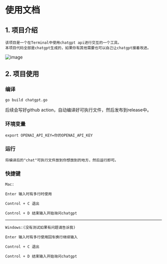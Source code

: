 # 使用文档

## 1. 项目介绍
    
    该项目是一个在Terminal中使用chatgpt api进行交互的一个工具。
    本项目代码全部是chatgpt生成的，如果你有其他需要也可以自己让chatgpt接着改进。
    
![image](https://github.com/aikin-vip/chatgpt-console/blob/main/preview.gif)

## 2. 项目使用

### 编译
    
    go build chatgpt.go

后续会写好github action，自动编译好可执行文件，然后发布到release中。

### 环境变量

    export OPENAI_API_KEY=你的OPENAI_API_KEY

### 运行

    将编译后的"chat"可执行文件放到你想放到的地方，然后运行即可。


### 快捷键
    
    Mac:

    Enter 输入时有多行时使用

    Control + C 退出

    Control + D 结束输入开始询问chatgpt

---

    Windows:(没有测试如果有问题请告诉我)

    Enter 输入时有多行使用回车换行继续输入

    Control + C 退出

    Control + D 结束输入开始询问chatgpt
